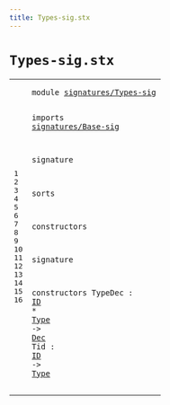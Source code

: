 ```yaml
---
title: Types-sig.stx
---
```


# `Types-sig.stx`



[pdmosses/metaborg-tiger/org.metaborg.lang.tiger.statix/src-gen/statix/signatures/Types-sig.stx]: https://github.com/pdmosses/metaborg-tiger/blob/master/org.metaborg.lang.tiger.statix/src-gen/statix/signatures/Types-sig.stx "The source file on GitHub"

<div class="stx"><table class="highlighttable"><tbody><tr><td class="linenos"><div class="linenodiv"><pre><span></span>1
2
3
4
5
6
7
8
9
10
11
12
13
14
15
16
</pre></div></td>
<td class="code"><pre><code><span class="keyword">module</span> <a href="../Tiger-sig.stx#signatures/Types-sig_89_109" id="signatures/Types-sig_7_27" title="Referenced at ../Tiger-sig.stx line 6">signatures/Types-sig</a>

<span class="keyword">imports</span>
  <a href="../Base-sig.stx#signatures/Base-sig_7_26" id="signatures/Base-sig_39_58" title="Defined at ../Base-sig.stx line 1">signatures/Base-sig</a>

<span class="keyword">signature</span>

  <span class="keyword">sorts</span>

  <span class="keyword">constructors</span>

<span class="keyword">signature</span>

  <span class="keyword">constructors</span>
    TypeDec : <a href="../Base-sig.stx#ID_104_106" id="ID_136_138" title="Defined at ../Base-sig.stx line 13">ID</a> * <a href="../Base-sig.stx#Type_87_91" id="Type_141_145" title="Defined at ../Base-sig.stx line 11">Type</a> -&gt; <a href="../Base-sig.stx#Dec_60_63" id="Dec_149_152" title="Defined at ../Base-sig.stx line 8">Dec</a>
    Tid : <a href="../Base-sig.stx#ID_104_106" id="ID_163_165" title="Defined at ../Base-sig.stx line 13">ID</a> -&gt; <a href="../Base-sig.stx#Type_87_91" id="Type_169_173" title="Defined at ../Base-sig.stx line 11">Type</a>
</code></pre></td></tr></tbody></table></div>